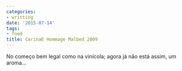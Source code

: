 ```yaml
---
categories:
- writting
date: '2015-07-14'
tags:
- food
title: CarinaE Hommage Malbed 2009
---
```


No começo bem legal como na vinícola; agora já não está assim, um aroma...

